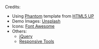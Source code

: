 Credits:
- Using [Phantom](https://html5up.net/phantom) template from [HTML5 UP](https://html5up.net/)
- Demo Images: [Unsplash](https://unsplash.com/)
- Icons: [Font Awesome](https://fontawesome.com/)
- Others:
	- [jQuery](https://jquery.com/)
	- [Responsive Tools](github.com/ajlkn/responsive-tools)
